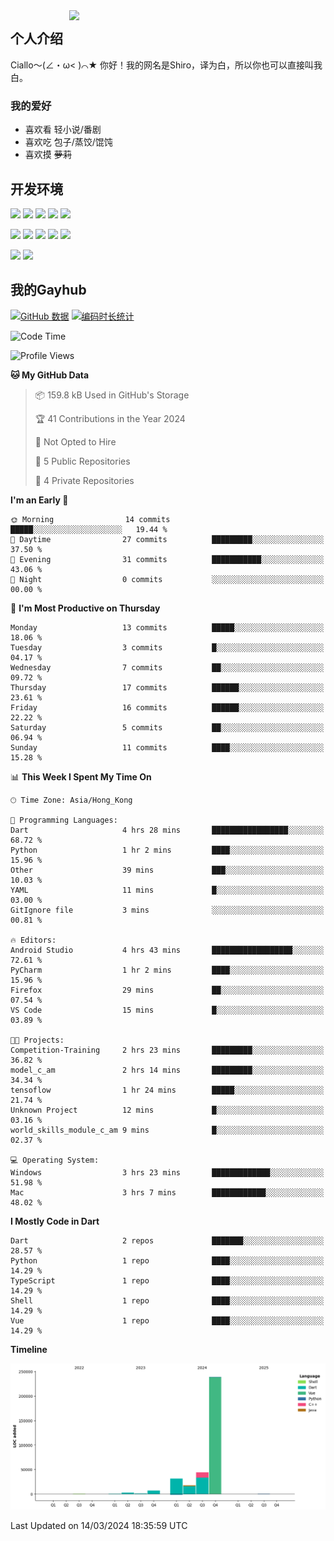 <img align='right' src='https://img2.moeblog.vip/images/eCva.png' width='410px'>

## 个人介绍
Ciallo～(∠・ω< )⌒★ 你好！我的网名是Shiro，译为白，所以你也可以直接叫我白。

### 我的爱好

* 喜欢看 轻小说/番剧
* 喜欢吃 包子/蒸饺/馄饨
* 喜欢摸 ~~萝莉~~

## 开发环境
[![](https://img.shields.io/badge/Windows-11-blue?style=flat-square&logo=windows&logoColor=white)](https://www.microsoft.com/windows/get-windows-11)
[![](https://img.shields.io/badge/Macos-Sonoma-black?style=flat-square&logo=apple&logoColor=white)](https://www.apple.com/hk/en/macos/sonoma/)
[![](https://img.shields.io/badge/Debian-12-d0024d?style=flat-square&logo=debian&logoColor=white)](https://www.debian.org/)
[![](https://img.shields.io/badge/AlmaLinux-9-0f4266?style=flat-square&logo=almalinux&logoColor=white)](https://almalinux.org/)
[![](https://img.shields.io/badge/Windows%20Server-2012-blue?style=flat-square&logo=windows&logoColor=white)](https://www.microsoft.com/windows-server)

[![](https://img.shields.io/badge/Vivobook-PRO_16-f45a00?style=flat-square&logo=RepublicofGamers&logoColor=white)](https://www.asus.com.cn/laptops/for-creators/vivobook/vivobook-pro-16-oled-k6602/)
[![](https://img.shields.io/badge/Mac_Studio-M1_Max-black?style=flat-square&logo=apple&logoColor=white)](https://www.apple.com/hk/en/mac-studio/)
[![](https://img.shields.io/badge/Mi-MIX4-f45a00?style=flat-square&logo=xiaomi&logoColor=white)](https://www.mi.com/)
[![](https://img.shields.io/badge/SONY-WF1000XM4-f3c74a?style=flat-square)](https://www.sony.com.hk/zh/headphones/products/wf-1000xm4)
[![](https://img.shields.io/badge/Yubikey-5_NFC-9bc930?style=flat-square&logo=yubico&logoColor=9bc930)](https://www.yubico.com/hk/product/yubikey-5-nfc/)

[![](https://img.shields.io/badge/IDE-Visual_Studio_Code-blue?style=flat-square&logo=visual-studio-code&logoColor=white)](https://code.visualstudio.com/)
[![](https://img.shields.io/badge/IDE-JetBrains-black?style=flat-square&logo=jetbrains&logoColor=white)](https://code.visualstudio.com/)
## 我的Gayhub
[![GitHub 数据](https://github-readme-stats.vercel.app/api?username=verymoe)]()
[![编码时长统计](https://github-readme-stats.vercel.app/api/wakatime?username=shiro)]()

<!--START_SECTION:waka-->
![Code Time](http://img.shields.io/badge/Code%20Time-331%20hrs%2018%20mins-blue)

![Profile Views](http://img.shields.io/badge/Profile%20Views-1-blue)

**🐱 My GitHub Data** 

> 📦 159.8 kB Used in GitHub's Storage 
 > 
> 🏆 41 Contributions in the Year 2024
 > 
> 🚫 Not Opted to Hire
 > 
> 📜 5 Public Repositories 
 > 
> 🔑 4 Private Repositories 
 > 
**I'm an Early 🐤** 

```text
🌞 Morning                14 commits          █████░░░░░░░░░░░░░░░░░░░░   19.44 % 
🌆 Daytime                27 commits          █████████░░░░░░░░░░░░░░░░   37.50 % 
🌃 Evening                31 commits          ███████████░░░░░░░░░░░░░░   43.06 % 
🌙 Night                  0 commits           ░░░░░░░░░░░░░░░░░░░░░░░░░   00.00 % 
```
📅 **I'm Most Productive on Thursday** 

```text
Monday                   13 commits          █████░░░░░░░░░░░░░░░░░░░░   18.06 % 
Tuesday                  3 commits           █░░░░░░░░░░░░░░░░░░░░░░░░   04.17 % 
Wednesday                7 commits           ██░░░░░░░░░░░░░░░░░░░░░░░   09.72 % 
Thursday                 17 commits          ██████░░░░░░░░░░░░░░░░░░░   23.61 % 
Friday                   16 commits          ██████░░░░░░░░░░░░░░░░░░░   22.22 % 
Saturday                 5 commits           ██░░░░░░░░░░░░░░░░░░░░░░░   06.94 % 
Sunday                   11 commits          ████░░░░░░░░░░░░░░░░░░░░░   15.28 % 
```


📊 **This Week I Spent My Time On** 

```text
🕑︎ Time Zone: Asia/Hong_Kong

💬 Programming Languages: 
Dart                     4 hrs 28 mins       █████████████████░░░░░░░░   68.72 % 
Python                   1 hr 2 mins         ████░░░░░░░░░░░░░░░░░░░░░   15.96 % 
Other                    39 mins             ███░░░░░░░░░░░░░░░░░░░░░░   10.03 % 
YAML                     11 mins             █░░░░░░░░░░░░░░░░░░░░░░░░   03.00 % 
GitIgnore file           3 mins              ░░░░░░░░░░░░░░░░░░░░░░░░░   00.81 % 

🔥 Editors: 
Android Studio           4 hrs 43 mins       ██████████████████░░░░░░░   72.61 % 
PyCharm                  1 hr 2 mins         ████░░░░░░░░░░░░░░░░░░░░░   15.96 % 
Firefox                  29 mins             ██░░░░░░░░░░░░░░░░░░░░░░░   07.54 % 
VS Code                  15 mins             █░░░░░░░░░░░░░░░░░░░░░░░░   03.89 % 

🐱‍💻 Projects: 
Competition-Training     2 hrs 23 mins       █████████░░░░░░░░░░░░░░░░   36.82 % 
model_c_am               2 hrs 14 mins       █████████░░░░░░░░░░░░░░░░   34.34 % 
tensoflow                1 hr 24 mins        █████░░░░░░░░░░░░░░░░░░░░   21.74 % 
Unknown Project          12 mins             █░░░░░░░░░░░░░░░░░░░░░░░░   03.16 % 
world_skills_module_c_am 9 mins              █░░░░░░░░░░░░░░░░░░░░░░░░   02.37 % 

💻 Operating System: 
Windows                  3 hrs 23 mins       █████████████░░░░░░░░░░░░   51.98 % 
Mac                      3 hrs 7 mins        ████████████░░░░░░░░░░░░░   48.02 % 
```

**I Mostly Code in Dart** 

```text
Dart                     2 repos             ███████░░░░░░░░░░░░░░░░░░   28.57 % 
Python                   1 repo              ████░░░░░░░░░░░░░░░░░░░░░   14.29 % 
TypeScript               1 repo              ████░░░░░░░░░░░░░░░░░░░░░   14.29 % 
Shell                    1 repo              ████░░░░░░░░░░░░░░░░░░░░░   14.29 % 
Vue                      1 repo              ████░░░░░░░░░░░░░░░░░░░░░   14.29 % 
```



**Timeline**

![Lines of Code chart](https://raw.githubusercontent.com/verymoe/verymoe/main/assets/bar_graph.png)


 Last Updated on 14/03/2024 18:35:59 UTC
<!--END_SECTION:waka-->
